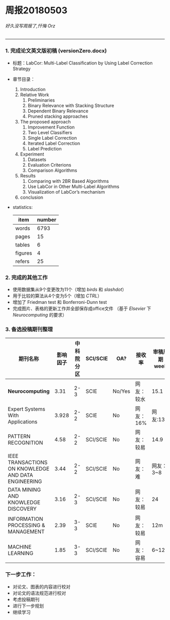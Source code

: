 ﻿# 周报20180503
###### 好久没写周报了,忏悔 Orz
---
### 1. 完成论文英文版初稿 (versionZero.docx)

* 标题：LabCor: Multi-Label Classification by Using Label Correction Strategy

* 章节目录：
	1. Introduction
	2. Relative Work
		1. Preliminaries
		2. Binary Relevance with Stacking Structure
		3. Dependent Binary Relevance
		4. Pruned stacking approaches
	3. The proposed approach
		1. Improvement Function
		2. Two Level Classifiers
		3. Single Label Correction
		4. Iterated Label Correction
		5. Label Prediction 
	4. Experiment
		1. Datasets
		2. Evaluation Criterions
		3. Comparison Algorithms
	5. Results
		1. Comparing with 2BR Based Algorithms
		2. Use LabCor in Other Multi-Label Algorithms
		3. Visualization of LabCor’s mechanism
	6. conclusion
	
* statistics:
	
	item   | number
	----   | ----
	words  | 6793
	pages  | 15
	tables | 6
	figures| 4
	refers | 25

### 2. 完成的其他工作

* 使用数据集从9个变更改为11个（增加 *birds* 和 *slashdot*）
* 用于比较的算法从4个变为5个（增加 *CTRL*）
* 增加了 Friedman test 和 Bonferroni-Dunn test
* 完成图片、表格的更新工作并全部保存成office文件 （基于 *Elsevier* 下 *Neurocomputing* 的要求）

### 3. 备选投稿期刊整理

| 期刊名称 | 影响因子 | 中科院分区 | SCI/SCIE | OA? | 接收率 | 审稿周期week | zjuTop? | 
|---|-|-|--|---|-|----|-|
|**Neurocomputing**| 3.31 | 2-3 | SCIE | No/Yes | 网友：较水 | 15.1 | No |
|Expert Systems With Applications| 3.928 | 2-2 | SCIE | No | 网友：16% | 网友:13.8 | No |
|PATTERN RECOGNITION| 4.58 | 2-2 | SCI/SCIE | No | 网友：较易 | 14.9 | No |
|IEEE TRANSACTIONS ON KNOWLEDGE AND DATA ENGINEERING | 3.44 |  2-2 | SCI/SCIE | No | 网友：难 | 网友：3~8 | No |
|DATA MINING AND KNOWLEDGE DISCOVERY| 3.16 | 2-3 | SCI/SCIE | No | 网友：较易 | 24 | No |
|INFORMATION PROCESSING & MANAGEMENT| 2.39 | 3-3 | SCIE | No | 网友：较易 | 12m | No |
|MACHINE LEARNING| 1.85 | 3-3 | SCI/SCIE | No | 网友：容易| 6~12 | No |
	
### 下一步工作：

* 对论文、图表的内容进行校对
* 对论文的语法规范进行校对
* 考虑投稿期刊
* 进行下一步规划
* 继续学习